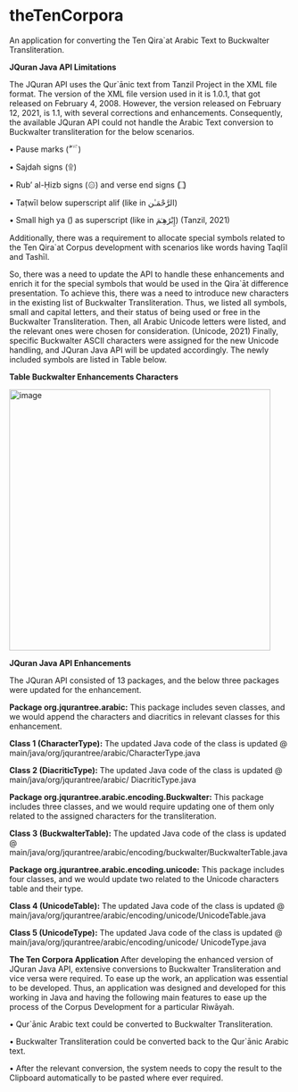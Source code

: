 # theTenCorpora
An application for converting the Ten Qira`at Arabic Text to Buckwalter Transliteration.

**JQuran Java API Limitations**

The JQuran API uses the Qur`ānic text from Tanzil Project in the XML file format. The version of the XML file version used in it is 1.0.1, that got released on February 4, 2008. However, the version released on February 12, 2021, is 1.1, with several corrections and enhancements. Consequently, the available JQuran API could not handle the Arabic Text conversion to Buckwalter transliteration for the below scenarios. 

•	Pause marks (ۖ ۗ ۘ ۙ ۚ ۛ)

•	Sajdah signs (۩)

•	Rub’ al-Ḥizb  signs (۞) and verse end signs (۝)

•	Taṭwīl below superscript alif (like in الرَّحْمَـٰن)

•	Small high ya (ۧ) as superscript (like in إِبْرَٰهِـۧمَ) (Tanzil, 2021)

Additionally, there was a requirement to allocate special symbols related to the Ten Qira`at Corpus development with scenarios like words having Taqlīl and Tashīl. 

So, there was a need to update the API to handle these enhancements and enrich it for the special symbols that would be used in the Qira`āt difference presentation. To achieve this, there was a need to introduce new characters in the existing list of Buckwalter Transliteration. Thus, we listed all symbols, small and capital letters, and their status of being used or free in the Buckwalter Transliteration. Then, all Arabic Unicode letters were listed, and the relevant ones were chosen for consideration. (Unicode, 2021) Finally, specific Buckwalter ASCII characters were assigned for the new Unicode handling, and JQuran Java API will be updated accordingly. The newly included symbols are listed in Table below. 

  **Table Buckwalter Enhancements Characters**

<img width="468" alt="image" src="https://github.com/haroonlone/theTenCorpora/assets/47498442/c428dcf5-1f57-4d29-a826-f8d486f7b2fb">

**JQuran Java API Enhancements**

The JQuran API consisted of 13 packages, and the below three packages were updated for the enhancement.

**Package org.jqurantree.arabic:** This package includes seven classes, and we would append the characters and diacritics in relevant classes for this enhancement. 

  **Class 1 (CharacterType):** The updated Java code of the class is updated @ main/java/org/jqurantree/arabic/CharacterType.java 

  **Class 2 (DiacriticType):** The updated Java code of the class is updated @ main/java/org/jqurantree/arabic/ DiacriticType.java  

**Package org.jqurantree.arabic.encoding.Buckwalter:** This package includes three classes, and we would require updating one of them only related to the assigned characters for the transliteration.

  **Class 3 (BuckwalterTable):** The updated Java code of the class is updated @ main/java/org/jqurantree/arabic/encoding/buckwalter/BuckwalterTable.java

**Package org.jqurantree.arabic.encoding.unicode:** This package includes four classes, and we would update two related to the Unicode characters table and their type.

  **Class 4 (UnicodeTable):** The updated Java code of the class is updated @ main/java/org/jqurantree/arabic/encoding/unicode/UnicodeTable.java

  **Class 5 (UnicodeType):** The updated Java code of the class is updated @ main/java/org/jqurantree/arabic/encoding/unicode/ UnicodeType.java

**The Ten Corpora Application**
After developing the enhanced version of JQuran Java API, extensive conversions to Buckwalter Transliteration and vice versa were required. To ease up the work, an application was essential to be developed. Thus, an application was designed and developed for this working in Java and having the following main features to ease up the process of the Corpus Development for a particular Riwāyah.  

•	Qur`ānic Arabic text could be converted to Buckwalter Transliteration.

•	Buckwalter Transliteration could be converted back to the Qur`ānic Arabic text.

•	After the relevant conversion, the system needs to copy the result to the Clipboard automatically to be pasted where ever required. 
